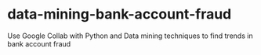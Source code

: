 # data-mining-bank-account-fraud
Use Google Collab with Python and Data mining techniques to find trends in bank account fraud

